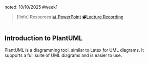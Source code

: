 noted: 10/10/2025 #week1 

> [!info] Resources
> [📊 PowerPoint](Resources/PlantUML.pdf)
> [📽️Lecture Recording]()

```table-of-contents

```

## Introduction to PlantUML

PlantUML is a diagramming tool, similar to Latex for UML diagrams. It supports a full suite of UML diagrams and is easier to use. 